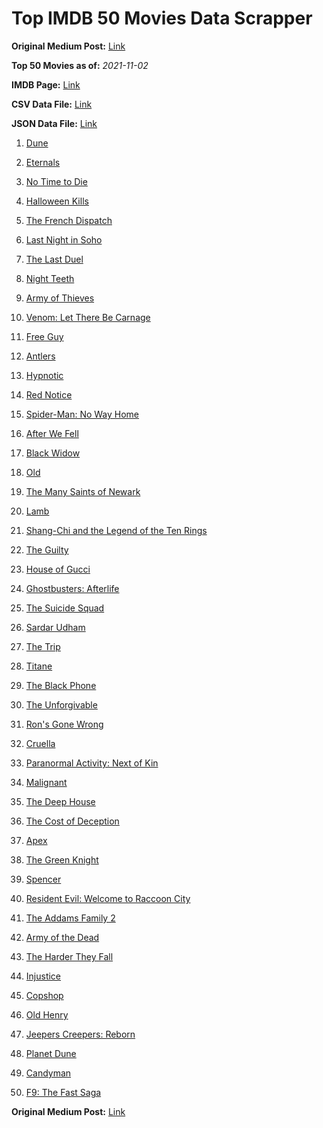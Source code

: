 # Top IMDB 50 Movies Data Scrapper

**Original Medium Post:** [Link](https://medium.com/@nishantsahoo/which-movie-should-i-watch-5c83a3c0f5b1) 

**Top 50 Movies as of:** _2021-11-02_

**IMDB Page:** [Link](http://www.imdb.com/search/title?release_date=2021,2021&title_type=feature)

**CSV Data File:** [Link](/Data/data.csv)

**JSON Data File:** [Link](/Data/data.json)

1. [Dune](https://www.imdb.com/title/tt1160419/?ref_=adv_li_tt)

2. [Eternals](https://www.imdb.com/title/tt9032400/?ref_=adv_li_tt)

3. [No Time to Die](https://www.imdb.com/title/tt2382320/?ref_=adv_li_tt)

4. [Halloween Kills](https://www.imdb.com/title/tt10665338/?ref_=adv_li_tt)

5. [The French Dispatch](https://www.imdb.com/title/tt8847712/?ref_=adv_li_tt)

6. [Last Night in Soho](https://www.imdb.com/title/tt9639470/?ref_=adv_li_tt)

7. [The Last Duel](https://www.imdb.com/title/tt4244994/?ref_=adv_li_tt)

8. [Night Teeth](https://www.imdb.com/title/tt10763820/?ref_=adv_li_tt)

9. [Army of Thieves](https://www.imdb.com/title/tt13024674/?ref_=adv_li_tt)

10. [Venom: Let There Be Carnage](https://www.imdb.com/title/tt7097896/?ref_=adv_li_tt)

11. [Free Guy](https://www.imdb.com/title/tt6264654/?ref_=adv_li_tt)

12. [Antlers](https://www.imdb.com/title/tt7740510/?ref_=adv_li_tt)

13. [Hypnotic](https://www.imdb.com/title/tt12383460/?ref_=adv_li_tt)

14. [Red Notice](https://www.imdb.com/title/tt7991608/?ref_=adv_li_tt)

15. [Spider-Man: No Way Home](https://www.imdb.com/title/tt10872600/?ref_=adv_li_tt)

16. [After We Fell](https://www.imdb.com/title/tt13069986/?ref_=adv_li_tt)

17. [Black Widow](https://www.imdb.com/title/tt3480822/?ref_=adv_li_tt)

18. [Old](https://www.imdb.com/title/tt10954652/?ref_=adv_li_tt)

19. [The Many Saints of Newark](https://www.imdb.com/title/tt8110232/?ref_=adv_li_tt)

20. [Lamb](https://www.imdb.com/title/tt9812474/?ref_=adv_li_tt)

21. [Shang-Chi and the Legend of the Ten Rings](https://www.imdb.com/title/tt9376612/?ref_=adv_li_tt)

22. [The Guilty](https://www.imdb.com/title/tt9421570/?ref_=adv_li_tt)

23. [House of Gucci](https://www.imdb.com/title/tt11214590/?ref_=adv_li_tt)

24. [Ghostbusters: Afterlife](https://www.imdb.com/title/tt4513678/?ref_=adv_li_tt)

25. [The Suicide Squad](https://www.imdb.com/title/tt6334354/?ref_=adv_li_tt)

26. [Sardar Udham](https://www.imdb.com/title/tt10280296/?ref_=adv_li_tt)

27. [The Trip](https://www.imdb.com/title/tt13109952/?ref_=adv_li_tt)

28. [Titane](https://www.imdb.com/title/tt10944760/?ref_=adv_li_tt)

29. [The Black Phone](https://www.imdb.com/title/tt7144666/?ref_=adv_li_tt)

30. [The Unforgivable](https://www.imdb.com/title/tt11233960/?ref_=adv_li_tt)

31. [Ron's Gone Wrong](https://www.imdb.com/title/tt7504818/?ref_=adv_li_tt)

32. [Cruella](https://www.imdb.com/title/tt3228774/?ref_=adv_li_tt)

33. [Paranormal Activity: Next of Kin](https://www.imdb.com/title/tt10515988/?ref_=adv_li_tt)

34. [Malignant](https://www.imdb.com/title/tt3811906/?ref_=adv_li_tt)

35. [The Deep House](https://www.imdb.com/title/tt11686490/?ref_=adv_li_tt)

36. [The Cost of Deception](https://www.imdb.com/title/tt14723224/?ref_=adv_li_tt)

37. [Apex](https://www.imdb.com/title/tt13265876/?ref_=adv_li_tt)

38. [The Green Knight](https://www.imdb.com/title/tt9243804/?ref_=adv_li_tt)

39. [Spencer](https://www.imdb.com/title/tt12536294/?ref_=adv_li_tt)

40. [Resident Evil: Welcome to Raccoon City](https://www.imdb.com/title/tt6920084/?ref_=adv_li_tt)

41. [The Addams Family 2](https://www.imdb.com/title/tt11125620/?ref_=adv_li_tt)

42. [Army of the Dead](https://www.imdb.com/title/tt0993840/?ref_=adv_li_tt)

43. [The Harder They Fall](https://www.imdb.com/title/tt10696784/?ref_=adv_li_tt)

44. [Injustice](https://www.imdb.com/title/tt5012504/?ref_=adv_li_tt)

45. [Copshop](https://www.imdb.com/title/tt5748448/?ref_=adv_li_tt)

46. [Old Henry](https://www.imdb.com/title/tt12731980/?ref_=adv_li_tt)

47. [Jeepers Creepers: Reborn](https://www.imdb.com/title/tt14121726/?ref_=adv_li_tt)

48. [Planet Dune](https://www.imdb.com/title/tt15331462/?ref_=adv_li_tt)

49. [Candyman](https://www.imdb.com/title/tt9347730/?ref_=adv_li_tt)

50. [F9: The Fast Saga](https://www.imdb.com/title/tt5433138/?ref_=adv_li_tt)

**Original Medium Post:** [Link](https://medium.com/@nishantsahoo/which-movie-should-i-watch-5c83a3c0f5b1) 
